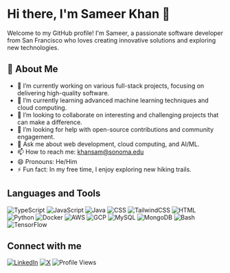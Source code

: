 <!--
**sameerkhansf/sameerkhansf** is a ✨ _special_ ✨ repository because its `README.md` (this file) appears on your GitHub profile.

Here are some ideas to get you started:

- 🔭 I’m currently working on ...
- 🌱 I’m currently learning ...
- 👯 I’m looking to collaborate on ...
- 🤔 I’m looking for help with ...
- 💬 Ask me about ...
- 📫 How to reach me: ...
- 😄 Pronouns: ...
- ⚡ Fun fact: ...
-->
# Hi there, I'm Sameer Khan 👋

Welcome to my GitHub profile! I'm Sameer, a passionate software developer from San Francisco who loves creating innovative solutions and exploring new technologies.

## 🚀 About Me

- 🔭 I’m currently working on various full-stack projects, focusing on delivering high-quality software.
- 🌱 I’m currently learning advanced machine learning techniques and cloud computing.
- 👯 I’m looking to collaborate on interesting and challenging projects that can make a difference.
- 🤔 I’m looking for help with open-source contributions and community engagement.
- 💬 Ask me about web development, cloud computing, and AI/ML.
- 📫 How to reach me: [khansam@sonoma.edu](mailto:khansam@sonoma.edu)
- 😄 Pronouns: He/Him
- ⚡ Fun fact: In my free time, I enjoy exploring new hiking trails.
  
## Languages and Tools
![TypeScript](https://img.shields.io/badge/-TypeScript-007ACC?style=plastic&logo=typescript&logoColor=white)
![JavaScript](https://img.shields.io/badge/-JavaScript-F7DF1E?style=plastic&logo=javascript&logoColor=black)
![Java](https://img.shields.io/badge/-Java-007396?style=plastic&logo=java&logoColor=white)
![CSS](https://img.shields.io/badge/-CSS-1572B6?style=plastic&logo=css3&logoColor=white)
![TailwindCSS](https://img.shields.io/badge/tailwindcss-0F172A?style=plastic&logo=tailwindcss&logoColor=white)
![HTML](https://img.shields.io/badge/-HTML-E34F26?style=plastic&logo=html5&logoColor=white)
![Python](https://img.shields.io/badge/-Python-3776AB?style=plastic&logo=python&logoColor=white)
![Docker](https://img.shields.io/badge/-Docker-2496ED?style=plastic&logo=docker&logoColor=white)
![AWS](https://img.shields.io/badge/-AWS-232F3E?style=plastic&logo=amazon-aws&logoColor=white)
![GCP](https://img.shields.io/badge/Google%20Cloud-4285F4?style=plastic&logo=Google%20Cloud&logoColor=white)
![MySQL](https://img.shields.io/badge/-MySQL-4479A1?style=plastic&logo=mysql&logoColor=white)
![MongoDB](https://img.shields.io/badge/-MongoDB-47A248?style=plastic&logo=mongodb&logoColor=white)
![Bash](https://img.shields.io/badge/-Bash-4EAA25?style=plastic&logo=gnu-bash&logoColor=white)
![TensorFlow](https://img.shields.io/badge/-TensorFlow-FF6F00?style=plastic&logo=tensorflow&logoColor=white)

<!--
## 🛠 Technologies & Tools

- **Languages:** JavaScript, Python, Java, C++
- **Frontend:** React, Vue.js, HTML, CSS
- **Backend:** Node.js, Express, Django, Flask
- **Databases:** MySQL, PostgreSQL, MongoDB
- **DevOps:** Docker, Kubernetes, GitHub Actions, Jenkins
- **Cloud:** AWS, Azure, Google Cloud
-->
<!--
## 📈 GitHub Stats

![Sameer's GitHub Stats](https://github-readme-stats.vercel.app/api?username=sameerkhansf&show_icons=true&theme=radical)
-->
## Connect with me
[![LinkedIn](https://img.shields.io/badge/-LinkedIn-0077B5?style=plastic&logo=linkedin&logoColor=white)](https://www.linkedin.com/in/sameerkhansf)
[![X](https://img.shields.io/twitter/follow/sameerkhan_sf
)](https://x.com/sameerkhan_sf?s=21)
![Profile Views](https://komarev.com/ghpvc/?username=sameerkhansf&label=Profile%20views&color=0e75b6&style=flat)


